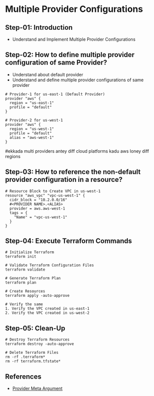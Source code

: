 # Multiple Provider Configurations

## Step-01: Introduction
- Understand and Implement Multiple Provider Configurations

## Step-02: How to define multiple provider configuration of same Provider?
- Understand about default provider
- Understand and define multiple provider configurations of same provider
```t
# Provider-1 for us-east-1 (Default Provider)
provider "aws" {
  region = "us-east-1"
  profile = "default"
}

# Provider-2 for us-west-1
provider "aws" {
  region = "us-west-1"
  profile = "default"
  alias = "aws-west-1"
}
```
#ekkada multi providers antey diff cloud platforms kadu aws loney diff regions
## Step-03: How to reference the non-default provider configuration in a resource?
```t
# Resource Block to Create VPC in us-west-1
resource "aws_vpc" "vpc-us-west-1" {
  cidr_block = "10.2.0.0/16"
  #<PROVIDER NAME>.<ALIAS>
  provider = aws.aws-west-1
  tags = {
    "Name" = "vpc-us-west-1"
  }
}
```

## Step-04: Execute Terraform Commands
```t
# Initialize Terraform
terraform init

# Validate Terraform Configuration Files
terraform validate

# Generate Terraform Plan
terraform plan

# Create Resources
terraform apply -auto-approve

# Verify the same
1. Verify the VPC created in us-east-1
2. Verify the VPC created in us-west-2
```

## Step-05: Clean-Up 
```t
# Destroy Terraform Resources
terraform destroy -auto-approve

# Delete Terraform Files
rm -rf .terraform*
rm -rf terraform.tfstate*
```



## References
- [Provider Meta Argument](https://www.terraform.io/docs/configuration/meta-arguments/resource-provider.html)